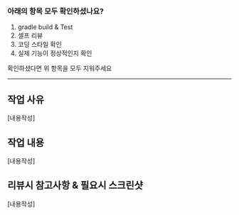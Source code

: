 ### 아래의 항목 모두 확인하셨나요?
1. gradle build & Test 
2. 셀프 리뷰
3. 코딩 스타일 확인
4. 실제 기능이 정상적인지 확인

확인하셨다면 위 항목을 모두 지워주세요


------------
## 작업 사유
[내용작성]

## 작업 내용
[내용작성]

## 리뷰시 참고사항 & 필요시 스크린샷
[내용작성]